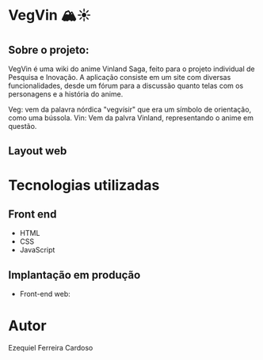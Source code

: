 # VegVin 🏔️☀️

## Sobre o projeto: 

VegVin é uma wiki do anime Vinland Saga, feito para o projeto individual de Pesquisa e Inovação. 
A aplicação consiste em um site com diversas funcionalidades, desde um fórum para a discussão quanto telas com os personagens e a história do anime.

Veg: vem da palavra nórdica "vegvísir" que era um símbolo de orientação, como uma bússola.
Vin: Vem da palvra Vinland, representando o anime em questão.


## Layout web

# Tecnologias utilizadas
## Front end
- HTML 
- CSS
- JavaScript

## Implantação em produção
- Front-end web: 

# Autor

Ezequiel Ferreira Cardoso
